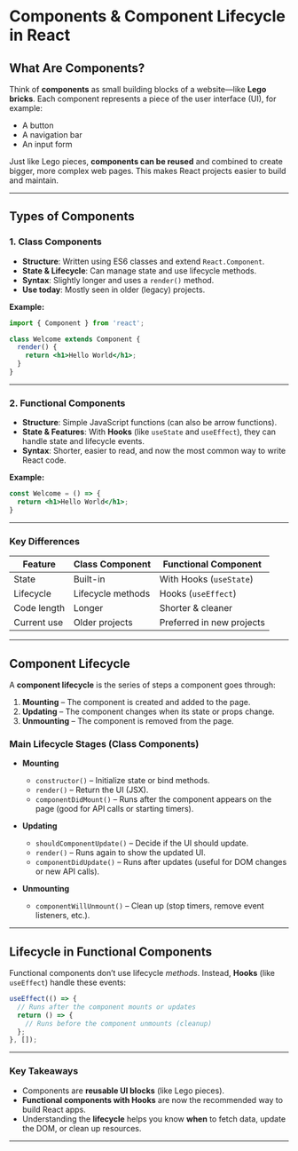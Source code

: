 # Components & Component Lifecycle in React

## What Are Components?

Think of **components** as small building blocks of a website—like **Lego bricks**.
Each component represents a piece of the user interface (UI), for example:

* A button
* A navigation bar
* An input form

Just like Lego pieces, **components can be reused** and combined to create bigger, more complex web pages.
This makes React projects easier to build and maintain.

---

## Types of Components

### 1. Class Components

* **Structure**: Written using ES6 classes and extend `React.Component`.
* **State & Lifecycle**: Can manage state and use lifecycle methods.
* **Syntax**: Slightly longer and uses a `render()` method.
* **Use today**: Mostly seen in older (legacy) projects.

**Example:**

```jsx
import { Component } from 'react';

class Welcome extends Component {
  render() {
    return <h1>Hello World</h1>;
  }
}
```

---

### 2. Functional Components

* **Structure**: Simple JavaScript functions (can also be arrow functions).
* **State & Features**: With **Hooks** (like `useState` and `useEffect`), they can handle state and lifecycle events.
* **Syntax**: Shorter, easier to read, and now the most common way to write React code.

**Example:**

```jsx
const Welcome = () => {
  return <h1>Hello World</h1>;
}
```

---

### Key Differences

| Feature     | Class Component   | Functional Component      |
| ----------- | ----------------- | ------------------------- |
| State       | Built-in          | With Hooks (`useState`)   |
| Lifecycle   | Lifecycle methods | Hooks (`useEffect`)       |
| Code length | Longer            | Shorter & cleaner         |
| Current use | Older projects    | Preferred in new projects |

---

## Component Lifecycle

A **component lifecycle** is the series of steps a component goes through:

1. **Mounting** – The component is created and added to the page.
2. **Updating** – The component changes when its state or props change.
3. **Unmounting** – The component is removed from the page.

### Main Lifecycle Stages (Class Components)

* **Mounting**

  * `constructor()` – Initialize state or bind methods.
  * `render()` – Return the UI (JSX).
  * `componentDidMount()` – Runs after the component appears on the page (good for API calls or starting timers).

* **Updating**

  * `shouldComponentUpdate()` – Decide if the UI should update.
  * `render()` – Runs again to show the updated UI.
  * `componentDidUpdate()` – Runs after updates (useful for DOM changes or new API calls).

* **Unmounting**

  * `componentWillUnmount()` – Clean up (stop timers, remove event listeners, etc.).

---

## Lifecycle in Functional Components

Functional components don’t use lifecycle *methods*.
Instead, **Hooks** (like `useEffect`) handle these events:

```jsx
useEffect(() => {
  // Runs after the component mounts or updates
  return () => {
    // Runs before the component unmounts (cleanup)
  };
}, []);
```

---

### Key Takeaways

* Components are **reusable UI blocks** (like Lego pieces).
* **Functional components with Hooks** are now the recommended way to build React apps.
* Understanding the **lifecycle** helps you know **when** to fetch data, update the DOM, or clean up resources.

---



